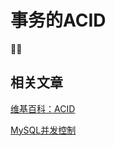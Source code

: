 # 事务的ACID
🍎🍎

## 相关文章

[维基百科：ACID](https://zh.wikipedia.org/wiki/ACID)

[MySQL并发控制](https://www.jianshu.com/p/9025acd9b094)